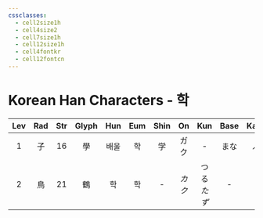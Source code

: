```yaml
---
cssclasses:
  - cell2size1h
  - cell4size2
  - cell7size1h
  - cell12size1h
  - cell4fontkr
  - cell12fontcn
---
```


# Korean Han Characters - 학

| Lev | Rad | Str | Glyph | Hun | Eum | Shin |  On  |    Kun     | Base | Kana | Simp | Man | Can  | Viet |
| :-: | :-: | :-: | :---: | :-: | :-: | :--: | :--: | :--------: | :--: | :--: | :--: | :-: | :--: | :--: |
|  1  |  子  | 16  |   學   | 배울  |  학  |  学   |  ガク  |     -      |  まな  |  ぶ   |  学   | xué | hok6 | học  |
|  2  |  鳥  | 21  |   鶴   |  학  |  학  |  -   | *カク* | つる<br>*たず* |  -   |  -   |  鹤   | hè  | hok6 | hạc  |
